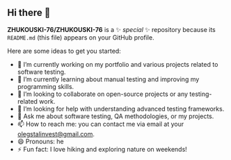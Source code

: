 ## Hi there 👋

**ZHUKOUSKI-76/ZHUKOUSKI-76** is a ✨ _special_ ✨ repository because its `README.md` (this file) appears on your GitHub profile.

Here are some ideas to get you started:

- 🔭 I’m currently working on my portfolio and various projects related to software testing.
- 🌱 I’m currently learning about manual testing and improving my programming skills.
- 👯 I’m looking to collaborate on open-source projects or any testing-related work.
- 🤔 I’m looking for help with understanding advanced testing frameworks.
- 💬 Ask me about software testing, QA methodologies, or my projects.
- 📫 How to reach me: you can contact me via email at your olegstalinvest@gmail.com.
- 😄 Pronouns: he
- ⚡ Fun fact: I love hiking and exploring nature on weekends!
